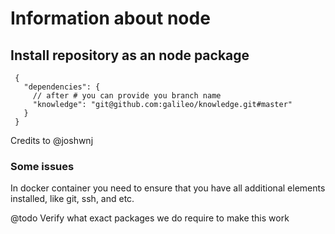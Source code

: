 # Information about node

## Install repository as an node package

```
 {
   "dependencies": {
     // after # you can provide you branch name
     "knowledge": "git@github.com:galileo/knowledge.git#master"
   }
 }
```
Credits to @joshwnj

### Some issues

In docker container you need to ensure that you have all additional elements
installed, like git, ssh, and etc.

@todo Verify what exact packages we do require to make this work
